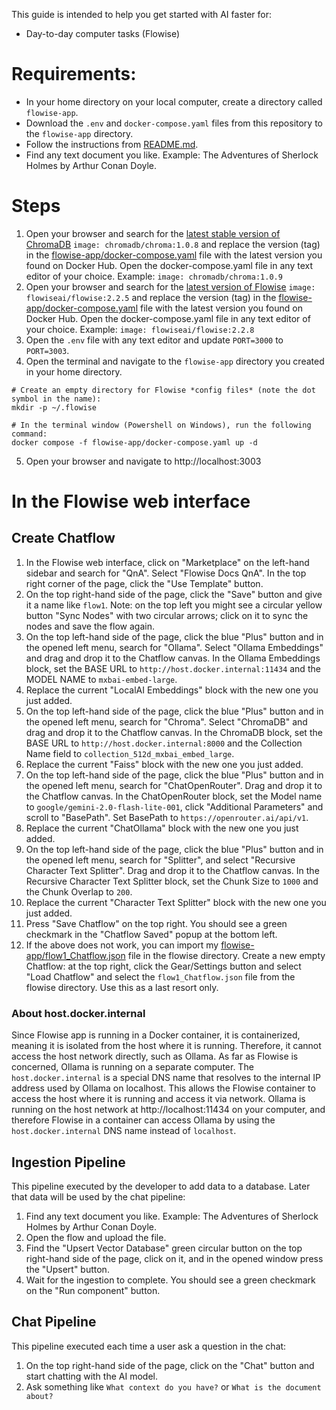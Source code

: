 This guide is intended to help you get started with AI faster for:
- Day-to-day computer tasks (Flowise)

# Requirements:
- In your home directory on your local computer, create a directory called `flowise-app`.
- Download the `.env` and `docker-compose.yaml` files from this repository to the `flowise-app` directory.
- Follow the instructions from [README.md](../README.md).
- Find any text document you like. Example: The Adventures of Sherlock Holmes by Arthur Conan Doyle.

# Steps

1. Open your browser and search for the [latest stable version of ChromaDB](https://hub.docker.com/r/chromadb/chroma/tags) `image: chromadb/chroma:1.0.8` and replace the version (tag) in the [flowise-app/docker-compose.yaml](docker-compose.yaml) file with the latest version you found on Docker Hub. Open the docker-compose.yaml file in any text editor of your choice. Example: `image: chromadb/chroma:1.0.9`
2. Open your browser and search for the [latest version of Flowise](https://hub.docker.com/r/flowiseai/flowise/tags) `image: flowiseai/flowise:2.2.5` and replace the version (tag) in the [flowise-app/docker-compose.yaml](docker-compose.yaml) file with the latest version you found on Docker Hub. Open the docker-compose.yaml file in any text editor of your choice. Example: `image: flowiseai/flowise:2.2.8`
3. Open the `.env` file with any text editor and update `PORT=3000` to `PORT=3003`.
4. Open the terminal and navigate to the `flowise-app` directory you created in your home directory.
```shell
# Create an empty directory for Flowise *config files* (note the dot symbol in the name):
mkdir -p ~/.flowise

# In the terminal window (Powershell on Windows), run the following command:
docker compose -f flowise-app/docker-compose.yaml up -d
```
5. Open your browser and navigate to http://localhost:3003

# In the Flowise web interface

## Create Chatflow
1. In the Flowise web interface, click on "Marketplace" on the left-hand sidebar and search for "QnA". Select "Flowise Docs QnA". In the top right corner of the page, click the "Use Template" button.
2. On the top right-hand side of the page, click the "Save" button and give it a name like `flow1`. Note: on the top left you might see a circular yellow button "Sync Nodes" with two circular arrows; click on it to sync the nodes and save the flow again.
3. On the top left-hand side of the page, click the blue "Plus" button and in the opened left menu, search for "Ollama". Select "Ollama Embeddings" and drag and drop it to the Chatflow canvas. In the Ollama Embeddings block, set the BASE URL to `http://host.docker.internal:11434` and the MODEL NAME to `mxbai-embed-large`.
4. Replace the current "LocalAI Embeddings" block with the new one you just added.
5. On the top left-hand side of the page, click the blue "Plus" button and in the opened left menu, search for "Chroma". Select "ChromaDB" and drag and drop it to the Chatflow canvas. In the ChromaDB block, set the BASE URL to `http://host.docker.internal:8000` and the Collection Name field to `collection_512d_mxbai_embed_large`.
6. Replace the current "Faiss" block with the new one you just added.
7. On the top left-hand side of the page, click the blue "Plus" button and in the opened left menu, search for "ChatOpenRouter". Drag and drop it to the Chatflow canvas. In the ChatOpenRouter block, set the Model name to `google/gemini-2.0-flash-lite-001`, click "Additional Parameters" and scroll to "BasePath". Set BasePath to `https://openrouter.ai/api/v1`.
8. Replace the current "ChatOllama" block with the new one you just added.
9. On the top left-hand side of the page, click the blue "Plus" button and in the opened left menu, search for "Splitter", and select "Recursive Character Text Splitter". Drag and drop it to the Chatflow canvas. In the Recursive Character Text Splitter block, set the Chunk Size to `1000` and the Chunk Overlap to `200`.
10. Replace the current "Character Text Splitter" block with the new one you just added.
11. Press "Save Chatflow" on the top right. You should see a green checkmark in the "Chatflow Saved" popup at the bottom left.
12. If the above does not work, you can import my [flowise-app/flow1_Chatflow.json](flow1_Chatflow.json) file in the flowise directory. Create a new empty Chatflow: at the top right, click the Gear/Settings button and select "Load Chatflow" and select the `flow1_Chatflow.json` file from the flowise directory. Use this as a last resort only.

### About host.docker.internal
Since Flowise app is running in a Docker container, it is containerized, meaning it is isolated from the host where it is running. Therefore, it cannot access the host network directly, such as Ollama. As far as Flowise is concerned, Ollama is running on a separate computer. The `host.docker.internal` is a special DNS name that resolves to the internal IP address used by Ollama on localhost. This allows the Flowise container to access the host where it is running and access it via network. Ollama is running on the host network at http://localhost:11434 on your computer, and therefore Flowise in a container can access Ollama by using the `host.docker.internal` DNS name instead of `localhost`.

## Ingestion Pipeline
This pipeline executed by the developer to add data to a database. Later that data will be used by the chat pipeline:
1. Find any text document you like. Example: The Adventures of Sherlock Holmes by Arthur Conan Doyle.
2. Open the flow and upload the file.
3. Find the "Upsert Vector Database" green circular button on the top right-hand side of the page, click on it, and in the opened window press the "Upsert" button.
4. Wait for the ingestion to complete. You should see a green checkmark on the "Run component" button.

## Chat Pipeline
This pipeline executed each time a user ask a question in the chat:
1. On the top right-hand side of the page, click on the "Chat" button and start chatting with the AI model.
2. Ask something like `What context do you have?` or `What is the document about?`
